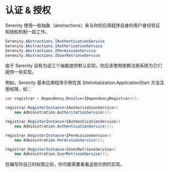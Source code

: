 # 认证 &amp; 授权

Serenity 使用一些抽象（abstractions）来与你的应用程序自身的用户身份验证和授权机制一起工作。

```cs
Serenity.Abstractions.IAuthenticationService
Serenity.Abstractions.IAuthorizationService
Serenity.Abstractions.IPermissionService
Serenity.Abstractions.IUserRetrieveService
```

由于 Serenity 没有为这三个抽象提供默认实现，你应该使用依赖注册系统为它们提供一些实现。

例如，Serenity 基本应用程序示例在其 SiteInitialization.ApplicationStart 方法注册权限，如：

```cs
var registrar = Dependency.Resolve<IDependencyRegistrar>();

registrar.RegisterInstance<IAuthorizationService>(
	new Administration.AuthorizationService());

registrar.RegisterInstance<IAuthenticationService>(
	new Administration.AuthenticationService());

registrar.RegisterInstance<IPermissionService>(
	new Administration.PermissionService());

registrar.RegisterInstance<IUserRetrieveService>(
	new Administration.UserRetrieveService());
```

在编写你自己的权限之前，你可能需要看看这些示例的实现。
